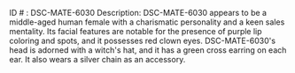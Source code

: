 ID # : DSC-MATE-6030
Description: DSC-MATE-6030 appears to be a middle-aged human female with a charismatic personality and a keen sales mentality. Its facial features are notable for the presence of purple lip coloring and spots, and it possesses red clown eyes. DSC-MATE-6030's head is adorned with a witch's hat, and it has a green cross earring on each ear. It also wears a silver chain as an accessory.